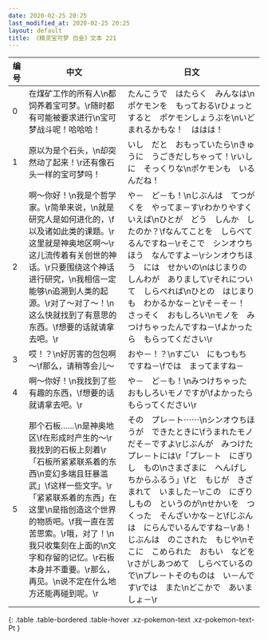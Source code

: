 ```yaml
---
date: 2020-02-25 20:25
last_modified_at: 2020-02-25 20:25
layout: default
title: 《精灵宝可梦 白金》文本 221
---
```

| 编号 | 中文 | 日文 |
| ---- | ---- | ---- |
| 0 | 在煤矿工作的所有人\n都饲养着宝可梦。\r随时都有可能被要求进行\n宝可梦战斗呢！哈哈哈！ | たんこうで　はたらく　みんなは\nポケモンを　もっておる\rひょっとすると　ポケモンしょうぶを\nいどまれるかもな！　ははは！ |
| 1 | 原以为是个石头，\n却突然动了起来！\r还有像石头一样的宝可梦吗！ | いし　だと　おもっていたら\nきゅうに　うごきだしちゃって！\rいしに　そっくりな\nポケモンも　いるんだね！ |
| 2 | 啊～你好！\n我是个哲学家。\r简单来说，\n就是研究人是如何进化的，\f以及诸如此类的课题。\r这里就是神奥地区啊～\r这儿流传着有关创世的神话。\r只要围绕这个神话进行研究，\n我相信一定能够\n追溯到人类的起源。\r对了～对了～！\n这么快就找到了有意思的东西。\f想要的话就请拿去吧。\r | や－　ど－も！\nじぶんは　てつがくを　やってま－す\rわかりやすく　いえば\nひとが　どう　しんか　したのか？\fなんてことを　しらべてるんですね－\rそこで　シンオウちほう　なんですよ－\rシンオウちほう　には　せかいの\nはじまりの　しんわが　ありまして\rそれについて　しらべれば\nひとの　はじまりも　わかるかな－と\rそ－そ－！　さっそく　おもしろい\nモノを　みつけちゃったんですね－\fよかったら　もらってください\r |
| 3 | 哎！？\n好厉害的包包啊～\f那么，请稍等会儿～ | おや－！？\nすごい　にもつもち　ですね－\fでは　まってますね－ |
| 4 | 啊～你好！\n我找到了些有趣的东西，\f想要的话就请拿去吧。\r | や－　ど－も！\nみつけちゃった　おもしろいモノですが\fよかったら　もらってください\r |
| 5 | 那个石板……\n是神奥地区\f在形成时产生的～\r我找到的石板上刻着\r「石板所紧紧联系着的东西\n变幻多端且狂暴滥武」\f这样一些文字。\r「紧紧联系着的东西」在这里\n是指创造这个世界的物质吧。\f我一直在苦苦思索。\r哦，对了！\n我只收集刻在上面的\n文字和存留的记忆。\r石板本身并不重要。\r那么，再见。\n说不定在什么地方还能再碰到呢。\r | その　プレ－ト⋯⋯\nシンオウちほうが　できたときに\fうまれたモノ　だそ－ですよ\rじぶんが　みつけた　プレ－トには\r「プレ－ト　にぎりし　もの\nさまざまに　へんげし　ちからふるう」\fと　もじが　きざまれて　いました－\rこの　にぎりしもの　というのが\nせかいを　つくった　そんざいかな－と\fじぶんは　にらんでいるんですね－\rあ！　じぶんは　のこされた　もじや\nそこに　こめられた　おもい　などを\rさがしあつめて　しらべているので\nプレ－トそのものは　い－んです\rでは　また\nどこかで　あいましょ－\r |
{: .table .table-bordered .table-hover .xz-pokemon-text .xz-pokemon-text-Pt }
